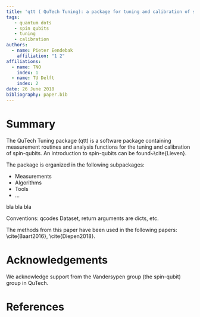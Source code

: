 ```yaml
---
title: 'qtt ( QuTech Tuning): a package for tuning and calibration of spin-qubits'
tags:
   - quantum dots
   - spin qubits
   - tuning
   - calibration
authors:
  - name: Pieter Eendebak
    affiliation: "1 2"
affiliations:
  - name: TNO
    index: 1
  - name: TU Delft
    index: 2
date: 26 June 2018
bibliography: paper.bib
---
```


# Summary

The QuTech Tuning package (qtt) is a software package containing measurement routines and analysis functions 
for the tuning and calibration of spin-qubits. An introduction to spin-qubits can be found~\cite{Lieven}.

The package is organized in the following subpackages:

* Measurements
* Algorithms
* Tools
* ...

bla bla bla

Conventions: qcodes Dataset, return arguments are dicts, etc.

The methods from this paper have been used in the following papers: \cite{Baart2016}, \cite{Diepen2018}.

# Acknowledgements

We acknowledge support from the Vandersypen group (the spin-qubit) group in QuTech.

# References
